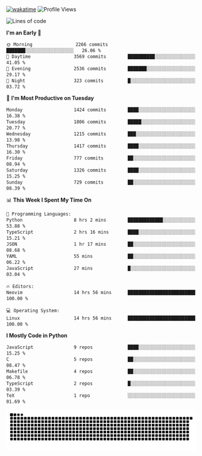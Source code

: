 [![wakatime](https://wakatime.com/badge/user/b920b284-3cde-4cd4-b72e-f7f22d050b16.svg)](https://wakatime.com/@b920b284-3cde-4cd4-b72e-f7f22d050b16)
![Profile Views](http://img.shields.io/badge/Profile%20Views-4586-blue)
<!--START_SECTION:waka-->
![Lines of code](https://img.shields.io/badge/From%20Hello%20World%20I%27ve%20Written-6.7%20million%20lines%20of%20code-blue)

**I'm an Early 🐤** 

```text
🌞 Morning                2266 commits        ███████░░░░░░░░░░░░░░░░░░   26.06 % 
🌆 Daytime                3569 commits        ██████████░░░░░░░░░░░░░░░   41.05 % 
🌃 Evening                2536 commits        ███████░░░░░░░░░░░░░░░░░░   29.17 % 
🌙 Night                  323 commits         █░░░░░░░░░░░░░░░░░░░░░░░░   03.72 % 
```
📅 **I'm Most Productive on Tuesday** 

```text
Monday                   1424 commits        ████░░░░░░░░░░░░░░░░░░░░░   16.38 % 
Tuesday                  1806 commits        █████░░░░░░░░░░░░░░░░░░░░   20.77 % 
Wednesday                1215 commits        ███░░░░░░░░░░░░░░░░░░░░░░   13.98 % 
Thursday                 1417 commits        ████░░░░░░░░░░░░░░░░░░░░░   16.30 % 
Friday                   777 commits         ██░░░░░░░░░░░░░░░░░░░░░░░   08.94 % 
Saturday                 1326 commits        ████░░░░░░░░░░░░░░░░░░░░░   15.25 % 
Sunday                   729 commits         ██░░░░░░░░░░░░░░░░░░░░░░░   08.39 % 
```


📊 **This Week I Spent My Time On** 

```text
💬 Programming Languages: 
Python                   8 hrs 2 mins        █████████████░░░░░░░░░░░░   53.88 % 
TypeScript               2 hrs 16 mins       ████░░░░░░░░░░░░░░░░░░░░░   15.21 % 
JSON                     1 hr 17 mins        ██░░░░░░░░░░░░░░░░░░░░░░░   08.68 % 
YAML                     55 mins             ██░░░░░░░░░░░░░░░░░░░░░░░   06.22 % 
JavaScript               27 mins             █░░░░░░░░░░░░░░░░░░░░░░░░   03.04 % 

🔥 Editors: 
Neovim                   14 hrs 56 mins      █████████████████████████   100.00 % 

💻 Operating System: 
Linux                    14 hrs 56 mins      █████████████████████████   100.00 % 
```

**I Mostly Code in Python** 

```text
JavaScript               9 repos             ████░░░░░░░░░░░░░░░░░░░░░   15.25 % 
C                        5 repos             ██░░░░░░░░░░░░░░░░░░░░░░░   08.47 % 
Makefile                 4 repos             ██░░░░░░░░░░░░░░░░░░░░░░░   06.78 % 
TypeScript               2 repos             █░░░░░░░░░░░░░░░░░░░░░░░░   03.39 % 
TeX                      1 repo              ░░░░░░░░░░░░░░░░░░░░░░░░░   01.69 % 
```




<!--END_SECTION:waka-->
![Snake animation](https://raw.githubusercontent.com/timmypidashev/timmypidashev/main/commits.svg)

